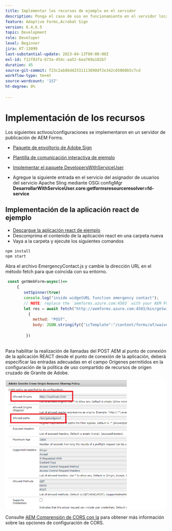 ```yaml
---
title: Implementar los recursos de ejemplo en el servidor
description: Ponga el caso de uso en funcionamiento en el servidor local
feature: Adaptive Forms,Acrobat Sign
version: 6.4,6.5
topic: Development
role: Developer
level: Beginner
jira: KT-13099
last-substantial-update: 2023-04-13T00:00:00Z
exl-id: f12f83fa-673a-454c-aa52-6ea769a182b7
duration: 45
source-git-commit: f23c2ab86d42531113690df2e342c65060b5c7cd
workflow-type: tm+mt
source-wordcount: '157'
ht-degree: 0%

---
```


# Implementación de los recursos

Los siguientes activos/configuraciones se implementaron en un servidor de publicación de AEM Forms.

* [Paquete de envoltorio de Adobe Sign](assets/AcrobatSign.core-1.0.0-SNAPSHOT.jar)

* [Plantilla de comunicación interactiva de ejemplo](assets/waiver-interactive-communication.zip)
* [Implementar el paquete DevelopersWithServiceUser](https://experienceleague.adobe.com/docs/experience-manager-learn/assets/developingwithserviceuser.zip)
* Agregue la siguiente entrada en el servicio del asignador de usuarios del servicio Apache Sling mediante OSGi configMgr
  **DesarrollarWithServiceUser.core:getformsresourceresolver=fd-service**

## Implementación de la aplicación react de ejemplo

* [Descargue la aplicación react de ejemplo](assets/mult-step-form1.zip)
* Descomprima el contenido de la aplicación react en una carpeta nueva
* Vaya a la carpeta y ejecute los siguientes comandos

```java
npm install
npm start
```

Abra el archivo EmergencyContact.js y cambie la dirección URL en el método fetch para que coincida con su entorno.


```javascript
 const getWebForm=async()=>
     {
        setSpinner(true)
        console.log("inside widgetURL function emergency contact");
        // NOTE: replace the `aemforms.azure.com:4503` with your AEM FORM server
        let res = await fetch("http://aemforms.azure.com:4503/bin/getwidgeturl",
          {
            method: "POST",
            body: JSON.stringify({"icTemplate":"/content/forms/af/waiver/waiver/channels/print","waiver":formData})
                     
         })
 
```

Para habilitar la realización de llamadas del POST AEM al punto de conexión de la aplicación REACT desde el punto de conexión de la aplicación, deberá especificar las entradas adecuadas en el campo Orígenes permitidos en la configuración de la política de uso compartido de recursos de origen cruzado de Granite de Adobe.

![establecimiento de cors](assets/cors-settings.png)

Consulte [AEM Comprensión de CORS con la](https://experienceleague.adobe.com/docs/experience-manager-learn/foundation/security/understand-cross-origin-resource-sharing.html) para obtener más información sobre las opciones de configuración de CORS.
